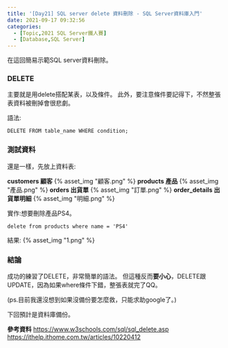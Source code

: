 ```yaml
---
title: '[Day21] SQL server delete 資料刪除 - SQL Server資料庫入門'
date: 2021-09-17 09:32:56
categories:
  - [Topic,2021 SQL Server鐵人賽]
  - [Database,SQL Server]
---
```

在這回簡易示範SQL server資料刪除。

### DELETE
主要就是用delete搭配某表，以及條件。
此外，要注意條件要記得下，不然整張表資料被刪掉會很悲劇。

語法:
```
DELETE FROM table_name WHERE condition; 
```

### 測試資料
還是一樣，先放上資料表:

**customers 顧客**
{% asset_img "顧客.png" %}
**products 產品**
{% asset_img "產品.png" %}
**orders 出貨單**
{% asset_img "訂單.png" %}
**order_details 出貨單明細**
{% asset_img "明細.png" %}


實作:想要刪除產品PS4。
```
delete from products where name = 'PS4'
```
結果:
{% asset_img "1.png" %}


### 結論
成功的練習了DELETE，非常簡單的語法。
但這種反而**要小心**，DELETE跟UPDATE，因為如果where條件下錯，整張表就完了QQ。

(ps.目前我還沒想到如果沒備份要怎麼救，只能求助google了。)

下回預計是資料庫備份。

**參考資料**
https://www.w3schools.com/sql/sql_delete.asp
https://ithelp.ithome.com.tw/articles/10220412
